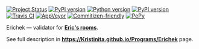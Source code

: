 [![Project Status](https://www.repostatus.org/badges/latest/active.svg)](http://www.repostatus.org/#active) [![PyPI version](https://badge.fury.io/py/erichek.svg)](https://badge.fury.io/py/erichek) [![Python version](https://img.shields.io/pypi/pyversions/erichek.svg?style=plastic)](https://img.shields.io/pypi/pyversions/erichek.svg?style=plastic) [![PyPI version](https://img.shields.io/pypi/wheel/erichek.svg?style=plastic)](https://img.shields.io/pypi/pyversions/erichek.svg?style=plastic) [![Travis CI](https://travis-ci.org/Kristinita/Erichek.svg?branch=master)](https://travis-ci.org/Kristinita/Erichek) [![AppVeyor](https://ci.appveyor.com/api/projects/status/gscnxa6gj2oej1gn?svg=true)](https://ci.appveyor.com/project/Kristinita/erichek) [![Commitizen-friendly](https://img.shields.io/badge/commitizen-friendly-brightgreen.svg?style=plastic)](http://commitizen.github.io/cz-cli/) [![PePy](https://pepy.tech/badge/erichek)](https://pepy.tech/project/erichek)

Erichek — validator for [**Eric's rooms**](https://github.com/Kristinita/Erics-Green-Room).

See full description in **<https://Kristinita.github.io/Programs/Erichek>** page.
